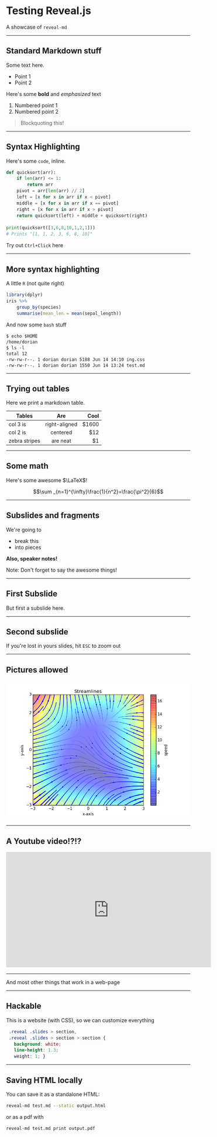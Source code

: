 # Testing Reveal.js

A showcase of `reveal-md`

---

## Standard Markdown stuff

Some text here.

* Point 1
* Point 2

Here's some **bold** and *emphasized* text

1. Numbered point 1
2. Numbered point 2

> Blockquoting this!

---

## Syntax Highlighting

Here's some `code`, inline. 

```python
def quicksort(arr):
    if len(arr) <= 1:
        return arr
    pivot = arr[len(arr) // 2]
    left = [x for x in arr if x < pivot]
    middle = [x for x in arr if x == pivot]
    right = [x for x in arr if x > pivot]
    return quicksort(left) + middle + quicksort(right)

print(quicksort([3,6,8,10,1,2,1]))
# Prints "[1, 1, 2, 3, 6, 8, 10]"
```

Try out `Ctrl+Click` here

----

## More syntax highlighting

A little `R` (not quite right)

```r
library(dplyr)
iris %>%
    group_by(species)
    summarise(mean_len = mean(sepal_length))
```

And now some `bash` stuff

```shell
$ echo $HOME
/home/dorian
$ ls -l
total 12
-rw-rw-r--. 1 dorian dorian 5188 Jun 14 14:10 ing.css
-rw-rw-r--. 1 dorian dorian 1550 Jun 14 13:24 test.md
```

---

## Trying out tables

Here we print a markdown table.

| Tables        | Are           | Cool  |
| ------------- |:-------------:| -----:|
| col 3 is      | right-aligned | $1600 |
| col 2 is      | centered      |   $12 |
| zebra stripes | are neat      |    $1 |

---

## Some math

Here's some awesome $\LaTeX$!

$$\sum _{n=1}^{\infty}\frac{1}{n^2}=\frac{\pi^2}{6}$$

---

## Subslides and fragments

We're going to

* break this <!-- .element: class="fragment" -->
* into pieces <!-- .element: class="fragment" -->

**Also, speaker notes!** <!-- .element: class="fragment" -->

Note: Don't forget to say the awesome things!

----

## First Subslide 

But first a subslide here.

----

## Second subslide

If you're lost in yours slides, hit `ESC` to zoom out

---

## Pictures allowed

![some plot](streamplot.png)

----

## A Youtube video!?!?

<iframe width="560" height="315" src="https://www.youtube.com/embed/qI_g07C_Q5I" frameborder="0" allow="autoplay; encrypted-media" allowfullscreen></iframe>

----

And most other things that work in a web-page

---

## Hackable

This is a website (with CSS), so we can customize everything

```css
 .reveal .slides > section,
 .reveal .slides > section > section {
   background: white;
   line-height: 1.3;
   weight: 1; }
```

---

## Saving HTML locally

You can save it as a standalone HTML:

```bash
reveal-md test.md --static output.html
```

or as a pdf with

```shell
reveal-md test.md print output.pdf
```

